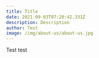 ```yaml
---
title: Title
date: 2021-09-03T07:20:42.331Z
description: Description
author: Test
image: /img/about-us/about-us.jpg
---
```

Test test